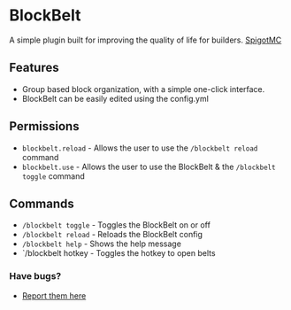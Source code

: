 # BlockBelt
A simple plugin built for improving the quality of life for builders.
[SpigotMC](https://www.spigotmc.org/resources/block-belt.98481/)

## Features
* Group based block organization, with a simple one-click interface.
* BlockBelt can be easily edited using the config.yml

## Permissions
* `blockbelt.reload` - Allows the user to use the `/blockbelt reload` command
* `blockbelt.use` - Allows the user to use the BlockBelt & the `/blockbelt toggle` command

## Commands
* `/blockbelt toggle` - Toggles the BlockBelt on or off
* `/blockbelt reload` - Reloads the BlockBelt config
* `/blockbelt help` - Shows the help message
* `/blockbelt hotkey - Toggles the hotkey to open belts

### Have bugs?
* [Report them here](https://github.com/Frocoa/BlockBelt/issues)
